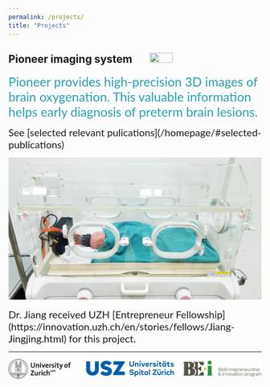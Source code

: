 ```yaml
---
permalink: /projects/
title: "Projects"
---
```


## Pioneer imaging system &nbsp;&nbsp;&nbsp;&nbsp;&nbsp;  <img src="/assets/images/logo_pioneer.png" width="30%" height="30%">

<span style="font-family:Lato; font-size:25px; color:#29A0B1;"> Pioneer provides high-precision 3D images of brain oxygenation. This valuable information helps early diagnosis of preterm brain lesions.  </span>

<span style="font-family:Lato; font-size:20px;">
See [selected relevant pulications](/homepage/#selected-publications)
</span>

![pioneer](/assets/images/pioneer_icu.jpg)

<span style="font-family:Lato; font-size:20px;">
Dr. Jiang received UZH [Entrepreneur Fellowship](https://innovation.uzh.ch/en/stories/fellows/Jiang-Jingjing.html) for this project. 
</span>



----

![sponsors](/assets/images/uzh_usz_bei_LOGOs_combined.png)